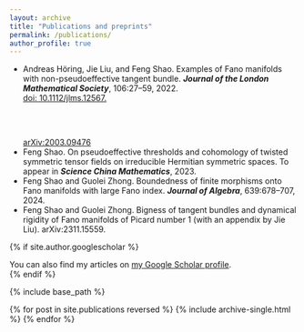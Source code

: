 ```yaml
---
layout: archive
title: "Publications and preprints"
permalink: /publications/
author_profile: true
---
```


* Andreas Höring, Jie Liu, and Feng Shao. Examples of Fano manifolds with non-pseudoeffective tangent bundle. <I><B>Journal of the London Mathematical Society</B></I>, 106:27–59, 2022.
  <br>[doi: 10.1112/jlms.12567.](https://doi.org/10.1112/jlms.12567) <pre>    </pre>
<br>[arXiv:2003.09476](https://arxiv.org/abs/2003.09476)
* Feng Shao. On pseudoeffective thresholds and cohomology of twisted symmetric tensor fields on irreducible Hermitian symmetric spaces. To appear in <I><B>Science China Mathematics</B></I>, 2023.
* Feng Shao and Guolei Zhong. Boundedness of finite morphisms onto Fano manifolds with large Fano index. <I><B>Journal of Algebra</B></I>, 639:678–707, 2024.
* Feng Shao and Guolei Zhong. Bigness of tangent bundles and dynamical rigidity of Fano manifolds of Picard number 1 (with an appendix by Jie Liu). arXiv:2311.15559.

{% if site.author.googlescholar %}
  <div class="wordwrap">You can also find my articles on <a href="{{site.author.googlescholar}}">my Google Scholar profile</a>.</div>
{% endif %}

{% include base_path %}

{% for post in site.publications reversed %}
  {% include archive-single.html %}
{% endfor %}
